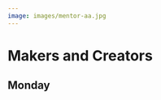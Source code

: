```yaml
---
image: images/mentor-aa.jpg
---
```


<span style="font-size:3em; color:Tomato"><i class="fas fa-terminal fa-pull-left fa-border"></i></span>
# Makers and Creators
## Monday
